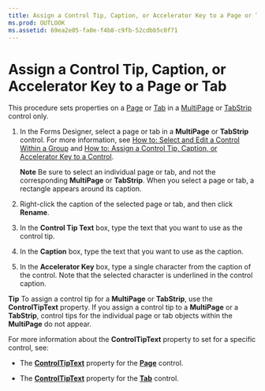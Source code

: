 ```yaml
---
title: Assign a Control Tip, Caption, or Accelerator Key to a Page or Tab
ms.prod: OUTLOOK
ms.assetid: 69ea2e05-fa0e-f4b8-c9fb-52cdbb5c0f71
---
```



# Assign a Control Tip, Caption, or Accelerator Key to a Page or Tab

This procedure sets properties on a  [Page](page-object-outlook-forms-script.md) or [Tab](tab-object-outlook-forms-script.md) in a [MultiPage](multipage-object-outlook-forms-script.md) or [TabStrip](tabstrip-object-outlook-forms-script.md) control only.


1. In the Forms Designer, select a page or tab in a  **MultiPage** or **TabStrip** control. For more information, see [How to: Select and Edit a Control Within a Group](select-and-edit-a-control-within-a-group.md) and [How to: Assign a Control Tip, Caption, or Accelerator Key to a Control](assign-a-control-tip-caption-or-accelerator-key-to-a-control.md). 
    
     **Note**  Be sure to select an individual page or tab, and not the corresponding  **MultiPage** or **TabStrip**. When you select a page or tab, a rectangle appears around its caption.
2. Right-click the caption of the selected page or tab, and then click  **Rename**. 
    
3. In the  **Control Tip Text** box, type the text that you want to use as the control tip.
    
4. In the  **Caption** box, type the text that you want to use as the caption.
    
5. In the  **Accelerator Key** box, type a single character from the caption of the control. Note that the selected character is underlined in the control caption.
    

 **Tip**  To assign a control tip for a  **MultiPage** or **TabStrip**, use the  **ControlTipText** property. If you assign a control tip to a **MultiPage** or a **TabStrip**, control tips for the individual page or tab objects within the  **MultiPage** do not appear.

 For more information about the **ControlTipText** property to set for a specific control, see:

- The  **[ControlTipText](page-controltiptext-property-outlook-forms-script.md)** property for the **[Page](page-object-outlook-forms-script.md)** control.
    
- The  **[ControlTipText](tab-controltiptext-property-outlook-forms-script.md)** property for the **[Tab](tab-object-outlook-forms-script.md)** control.
    


